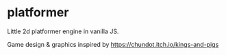 # platformer

Little 2d platformer engine in vanilla JS.

Game design & graphics inspired by https://chundot.itch.io/kings-and-pigs
